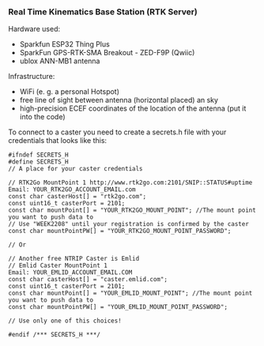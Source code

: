 ### Real Time Kinematics Base Station (RTK Server)
Hardware used:   
* Sparkfun ESP32 Thing Plus 
* SparkFun GPS-RTK-SMA Breakout - ZED-F9P (Qwiic)
* ublox ANN-MB1 antenna

Infrastructure:
* WiFi (e. g. a personal Hotspot)
* free line of sight between antenna (horizontal placed) an sky
* high-precision ECEF coordinates of the location of the antenna (put it into the code)

To connect to a caster you need to create a secrets.h file with your credentials that looks like this:

````
#ifndef SECRETS_H
#define SECRETS_H
// A place for your caster credentials

// RTK2Go MountPoint 1 http://www.rtk2go.com:2101/SNIP::STATUS#uptime
Email: YOUR_RTK2GO_ACCOUNT_EMAIL.com
const char casterHost[] = "rtk2go.com";
const uint16_t casterPort = 2101;
const char mountPoint[] = "YOUR_RTK2GO_MOUNT_POINT"; //The mount point you want to push data to
// Use "WEEK2208" until your registration is confirmed by the caster
const char mountPointPW[] = "YOUR_RTK2GO_MOUNT_POINT_PASSWORD"; 

// Or

// Another free NTRIP Caster is Emlid
// Emlid Caster MountPoint 1
Email: YOUR_EMLID_ACCOUNT_EMAIL.COM
const char casterHost[] = "caster.emlid.com";
const uint16_t casterPort = 2101;
const char mountPoint[] = "YOUR_EMLID_MOUNT_POINT"; //The mount point you want to push data to
const char mountPointPW[] = "YOUR_EMLID_MOUNT_POINT_PASSWORD";

// Use only one of this choices!

#endif /*** SECRETS_H ***/

````
